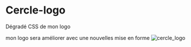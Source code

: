 # Cercle-logo
Dégradé CSS de mon logo 

mon logo sera améliorer avec une nouvelles mise en forme
![cercle_logo](https://user-images.githubusercontent.com/38507456/57468042-006e7800-7284-11e9-8dda-0a227db4374f.png)

